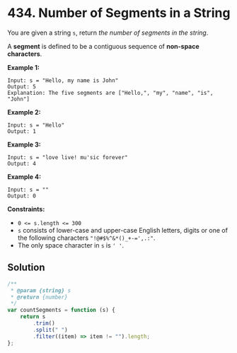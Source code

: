# 434. Number of Segments in a String

You are given a string `s`, return _the number of segments in the string_.

A **segment** is defined to be a contiguous sequence of **non-space characters**.

**Example 1:**

```
Input: s = "Hello, my name is John"
Output: 5
Explanation: The five segments are ["Hello,", "my", "name", "is", "John"]
```

**Example 2:**

```
Input: s = "Hello"
Output: 1
```

**Example 3:**

```
Input: s = "love live! mu'sic forever"
Output: 4
```

**Example 4:**

```
Input: s = ""
Output: 0
```

**Constraints:**

-   `0 <= s.length <= 300`
-   `s` consists of lower-case and upper-case English letters, digits or one of the following characters `"!@#$%^&*()_+-=',.:"`.
-   The only space character in `s` is `' '`.

## Solution

```javascript
/**
 * @param {string} s
 * @return {number}
 */
var countSegments = function (s) {
    return s
        .trim()
        .split(" ")
        .filter((item) => item != "").length;
};
```
